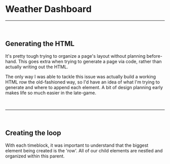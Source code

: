 <br>

# Weather Dashboard



---
<br>

## Generating the HTML

It's pretty tough trying to organize a page's layout without planning before-hand.  This goes extra when trying to generate a page via code, rather than actually writing out the HTML.

The only way I was able to tackle this issue was actually build a working HTML row the old-fashioned way, so I'd have an idea of what I'm trying to generate and where to append each element.  A bit of design planning early makes life so much easier in the late-game.

<br>

---

<br>

## Creating the loop

With each timeblock, it was important to understand that the biggest element being created is the 'row'.  All of our child elements are nestled and organized within this parent.
